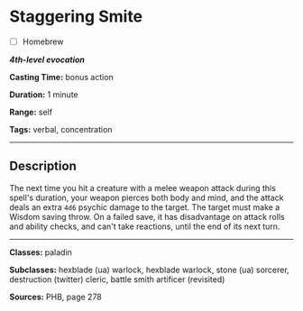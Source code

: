 # Staggering Smite

- [ ] Homebrew

***4th-level evocation***

**Casting Time:** bonus action

**Duration:** 1 minute

**Range:** self

**Tags:** verbal, concentration

---

## Description
The next time you hit a creature with a melee weapon attack during this spell's duration, your weapon pierces both body and mind, and the attack deals an extra `4d6` psychic damage to the target. The target must make a Wisdom saving throw. On a failed save, it has disadvantage on attack rolls and ability checks, and can't take reactions, until the end of its next turn.

---

**Classes:** paladin

**Subclasses:** hexblade (ua) warlock, hexblade warlock, stone (ua) sorcerer, destruction (twitter) cleric, battle smith artificer (revisited)

**Sources:** PHB, page 278

